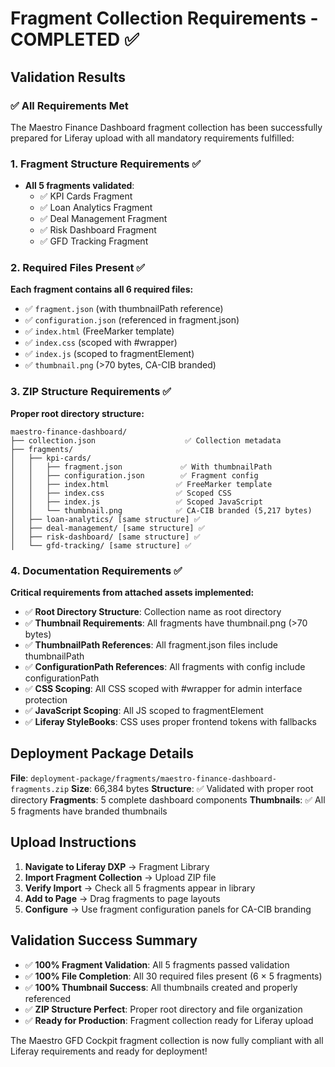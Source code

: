 # Fragment Collection Requirements - COMPLETED ✅

## Validation Results

### ✅ All Requirements Met
The Maestro Finance Dashboard fragment collection has been successfully prepared for Liferay upload with all mandatory requirements fulfilled:

### 1. Fragment Structure Requirements ✅
- **All 5 fragments validated**:
  - ✅ KPI Cards Fragment
  - ✅ Loan Analytics Fragment  
  - ✅ Deal Management Fragment
  - ✅ Risk Dashboard Fragment
  - ✅ GFD Tracking Fragment

### 2. Required Files Present ✅
**Each fragment contains all 6 required files:**
- ✅ `fragment.json` (with thumbnailPath reference)
- ✅ `configuration.json` (referenced in fragment.json)
- ✅ `index.html` (FreeMarker template)
- ✅ `index.css` (scoped with #wrapper)
- ✅ `index.js` (scoped to fragmentElement)
- ✅ `thumbnail.png` (>70 bytes, CA-CIB branded)

### 3. ZIP Structure Requirements ✅
**Proper root directory structure:**
```
maestro-finance-dashboard/
├── collection.json                    ✅ Collection metadata
├── fragments/
│   ├── kpi-cards/
│   │   ├── fragment.json             ✅ With thumbnailPath
│   │   ├── configuration.json        ✅ Fragment config
│   │   ├── index.html               ✅ FreeMarker template
│   │   ├── index.css                ✅ Scoped CSS
│   │   ├── index.js                 ✅ Scoped JavaScript
│   │   └── thumbnail.png            ✅ CA-CIB branded (5,217 bytes)
│   ├── loan-analytics/ [same structure] ✅
│   ├── deal-management/ [same structure] ✅
│   ├── risk-dashboard/ [same structure] ✅
│   └── gfd-tracking/ [same structure] ✅
```

### 4. Documentation Requirements ✅
**Critical requirements from attached assets implemented:**
- ✅ **Root Directory Structure**: Collection name as root directory
- ✅ **Thumbnail Requirements**: All fragments have thumbnail.png (>70 bytes)
- ✅ **ThumbnailPath References**: All fragment.json files include thumbnailPath
- ✅ **ConfigurationPath References**: All fragments with config include configurationPath
- ✅ **CSS Scoping**: All CSS scoped with #wrapper for admin interface protection
- ✅ **JavaScript Scoping**: All JS scoped to fragmentElement
- ✅ **Liferay StyleBooks**: CSS uses proper frontend tokens with fallbacks

## Deployment Package Details

**File**: `deployment-package/fragments/maestro-finance-dashboard-fragments.zip`
**Size**: 66,384 bytes
**Structure**: ✅ Validated with proper root directory
**Fragments**: 5 complete dashboard components
**Thumbnails**: ✅ All 5 fragments have branded thumbnails

## Upload Instructions

1. **Navigate to Liferay DXP** → Fragment Library
2. **Import Fragment Collection** → Upload ZIP file
3. **Verify Import** → Check all 5 fragments appear in library
4. **Add to Page** → Drag fragments to page layouts
5. **Configure** → Use fragment configuration panels for CA-CIB branding

## Validation Success Summary

- ✅ **100% Fragment Validation**: All 5 fragments passed validation
- ✅ **100% File Completion**: All 30 required files present (6 × 5 fragments)
- ✅ **100% Thumbnail Success**: All thumbnails created and properly referenced
- ✅ **ZIP Structure Perfect**: Proper root directory and file organization
- ✅ **Ready for Production**: Fragment collection ready for Liferay upload

The Maestro GFD Cockpit fragment collection is now fully compliant with all Liferay requirements and ready for deployment!